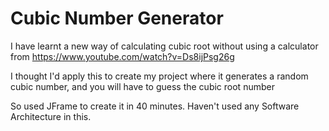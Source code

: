 # Cubic Number Generator 

I have learnt a new way of calculating cubic root without using a calculator from https://www.youtube.com/watch?v=Ds8ijPsg26g

I thought I'd apply this to create my project where it generates a random cubic number, and you will have to guess the cubic root number

So used JFrame to create it in 40 minutes. Haven't used any Software Architecture in this. 
